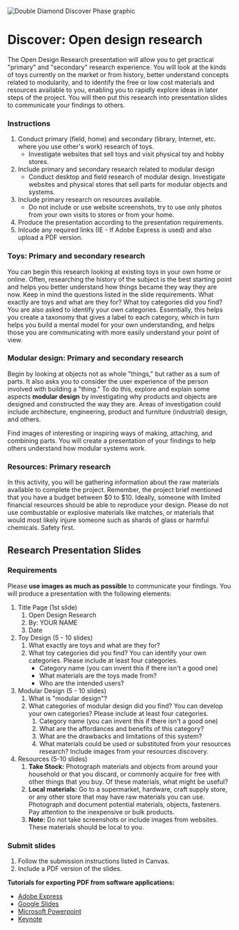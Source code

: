 ![Double Diamond Discover Phase graphic](/assets/dd-process-discover-1200px@2x.png)

# Discover: Open design research

The Open Design Research presentation will allow you to get practical "primary" and "secondary" research experience. You will look at the kinds of toys currently on the market or from history, better understand concepts related to modularity, and to identify the free or low cost materials and resources available to you, enabling you to rapidly explore ideas in later steps of the project. You will then put this research into presentation slides to communicate your findings to others. 

### Instructions

1. Conduct primary (field, home) and secondary (library, Internet, etc. where you use other's work) research of toys.
   * Investigate websites that sell toys and visit physical toy and hobby stores.
3. Include primary and secondary research related to modular design
   * Conduct desktop and field research of modular design. Investigate websites and physical stores that sell parts for modular objects and systems.
4. Include primary research on resources available.
   * Do not include or use website screenshots, try to use only photos from your own visits to stores or from your home.
6. Produce the presentation according to the presentation requirements.
7. Inlcude any required links (IE - If Adobe Express is used) and also upload a PDF version.

### Toys: Primary and secondary research

You can begin this research looking at existing toys in your own home or online. Often, researching the history of the subject is the best starting point and helps you better understand how things became they way they are now. Keep in mind the questions listed in the slide requirements. What exactly are toys and what are they for? What toy categories did you find? You are also asked to identify your own categories. Essentially, this helps you create a taxonomy that gives a label to each category, which in turn helps you build a mental model for your own understanding, and helps those you are communicating with more easily understand your point of view.

### Modular design: Primary and secondary research

Begin by looking at objects not as whole "things," but rather as a sum of parts. It also asks you to consider the user experience of the person involved with building a "thing." To do this, explore and explain some aspects **modular design** by investigating why products and objects are designed and constructed the way they are. Areas of investigation could include architecture, engineering, product and furniture (industrial) design, and others. 

Find images of interesting or inspiring ways of making, attaching, and combining parts. You will create a presentation of your findings to help others understand how modular systems work.

### Resources: Primary research

In this activity, you will be gathering information about the raw materials available to complete the project. Remember, the project brief mentioned that you have a budget between $0 to $10. Ideally, someone with limited financial resources should be able to reproduce your design. Please do not use combustable or explosive materials like matches, or materials that would most likely injure someone such as shards of glass or harmful chemicals. Safety first.

## Research Presentation Slides

### Requirements

Please **use images as much as possible** to communicate your findings. You will produce a presentation with the following elements:

1. Title Page (1st slide)
   1. Open Design Research
   2. By: YOUR NAME 
   3. Date
2. Toy Design (5 - 10 slides)
   1. What exactly are toys and what are they for?
   2. What toy categories did you find? You can identify your own categories. Please include at least four categories.
      - Category name (you can invent this if there isn't a good one)
      - What materials are the toys made from?
      - Who are the intended users?
3. Modular Design (5 - 10 slides)
   1. What is "modular design"?
   2. What categories of modular design did you find? You can develop your own categories? Please include at least four categories.
      1. Category name (you can invent this if there isn't a good one)
      2. What are the affordances and benefits of this category?
      3. What are the drawbacks and limitations of this system?
      4. What materials could be used or substituted from your resources research? Include images from your resources discovery.
5. Resources (5-10 slides)
   1. **Take Stock:** Photograph materials and objects from around your household or that you discard, or commonly acquire for free with other things that you buy. Of these materials, what might be useful?
   2. **Local materials:** Go to a supermarket, hardware, craft supply store, or any other store that may have raw materials you can use. Photograph and document potential materials, objects, fasteners. Pay attention to the inexpensive or bulk products.
   3.  **Note:** Do not take screenshots or include images from websites. These materials should be local to you.

### Submit slides

1. Follow the submission instructions listed in Canvas.
2. Include a PDF version of the slides.

**Tutorials for exporting PDF from software applications:**

   * [Adobe Express](https://helpx.adobe.com/au/express/using/convert-to-from-pdf.html)
   * [Google Slides](https://www.youtube.com/watch?v=D1WhvsQeY6w)
   * [Microsoft Powerpoint](https://support.office.com/en-US/article/Save-PowerPoint-presentations-as-PDF-files-9B5C786B-9C6E-4FE6-81F6-9372F77C47C8)
   * [Keynote](https://www.youtube.com/watch?v=AkWqdqOUUjk)








